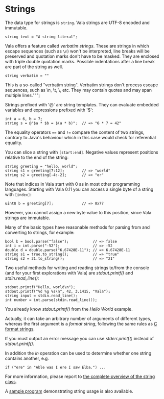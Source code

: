 # Strings

The data type for strings is `string`. Vala strings are UTF-8 encoded and immutable. 

```vala
string text = "A string literal";
```

Vala offers a feature called *verbatim strings*. These are strings in which escape sequences (such as `\n`) won't be interpreted, line breaks will be preserved and quotation marks don't have to be masked. They are enclosed with triple double quotation marks. Possible indentations after a line break are part of the string as well. 

```vala
string verbatim = ""
```
This is a so-called "verbatim string". Verbatim strings don't process escape sequences, such as \n, \t, \\, etc. They may contain quotes and may span multiple lines.""";

Strings prefixed with '@' are string templates. They can evaluate embedded variables and expressions prefixed with '\$': 
```vala
int a = 6, b = 7;
string s = @"$a * $b = $(a * b)";  // => "6 * 7 = 42"
```
The equality operators `==` and `!=` compare the content of two strings, contrary to Java's behaviour which in this case would check for referential equality. 

You can slice a string with `[start:end]`. Negative values represent positions relative to the end of the string: 

```vala
string greeting = "hello, world";
string s1 = greeting[7:12];        // => "world"
string s2 = greeting[-4:-2];       // => "or"
```

Note that indices in Vala start with 0 as in most other programming languages. Starting with Vala 0.11 you can access a single byte of a string with `[index]`: 

```vala
uint8 b = greeting[7];             // => 0x77
```

However, you cannot assign a new byte value to this position, since Vala strings are immutable. 

Many of the basic types have reasonable methods for parsing from and converting to strings, for example: 

```vala
bool b = bool.parse("false");           // => false
int i = int.parse("-52");               // => -52
double d = double.parse("6.67428E-11"); // => 6.67428E-11
string s1 = true.to_string();           // => "true"
string s2 = 21.to_string();             // => "21"
```

Two useful methods for writing and reading strings to/from the console (and for your first explorations with Vala) are *stdout.printf()* and *stdin.read\_line()*: 

```vala
stdout.printf("Hello, world\n");
stdout.printf("%d %g %s\n", 42, 3.1415, "Vala");
string input = stdin.read_line();
int number = int.parse(stdin.read_line());
```

You already know *stdout.printf()* from the *Hello World* example.

Actually, it can take an arbitrary number of arguments of different types, whereas the first argument is a *format string*, following the same rules as [C format strings](http://en.wikipedia.org/wiki/Printf).

If you must output an error message you can use *stderr.printf()* instead of *stdout.printf()*. 

In addition the *in* operation can be used to determine whether one string contains another, e.g. 

```vala
if ("ere" in "Able was I ere I saw Elba.") ...
```

For more information, please report to [the complete overview of the string class](http://www.valadoc.org/glib-2.0/string.html). 

A [sample program](/Projects/Vala/StringSample) demonstrating string usage is also available. 